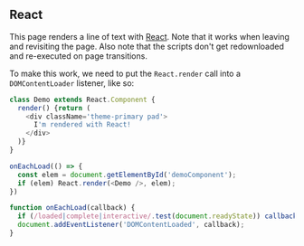 ## React

This page renders a line of text with [React](http://facebook.github.io/react).
Note that it works when leaving and revisiting the page. Also note that the
scripts don't get redownloaded and re-executed on page transitions.

<div is="demoComponent"></div>

To make this work, we need to put the `React.render` call into a
`DOMContentLoader` listener, like so:

```javascript
class Demo extends React.Component {
  render() {return (
    <div className='theme-primary pad'>
      I'm rendered with React!
    </div>
  )}
}

onEachLoad(() => {
  const elem = document.getElementById('demoComponent');
  if (elem) React.render(<Demo />, elem);
})

function onEachLoad(callback) {
  if (/loaded|complete|interactive/.test(document.readyState)) callback();
  document.addEventListener('DOMContentLoaded', callback);
}
```
